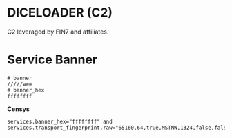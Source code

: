 # DICELOADER (C2)

C2 leveraged by FIN7 and affiliates.

# Service Banner

```
# banner
/////w==	
# banner_hex
ffffffff	
```

**Censys**

```
services.banner_hex="ffffffff" and services.transport_fingerprint.raw="65160,64,true,MSTNW,1324,false,false"
```
